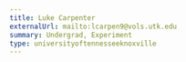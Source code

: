 ```yaml
---
title: Luke Carpenter
externalUrl: mailto:lcarpen9@vols.utk.edu
summary: Undergrad, Experiment
type: universityoftennesseeknoxville
---
```

